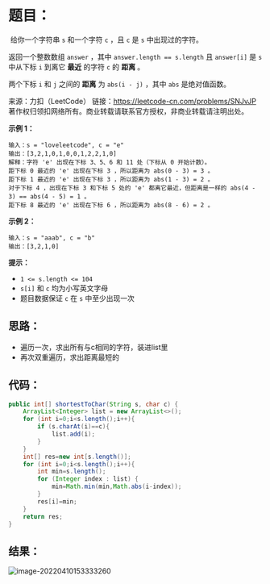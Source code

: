 # 题目：

​	给你一个字符串 `s` 和一个字符 `c` ，且 `c` 是 `s` 中出现过的字符。

返回一个整数数组 `answer` ，其中 `answer.length == s.length` 且 `answer[i]` 是 `s` 中从下标 `i` 到离它 **最近** 的字符 `c` 的 **距离** 。

两个下标 `i` 和 `j` 之间的 **距离** 为 `abs(i - j)` ，其中 `abs` 是绝对值函数。



来源：力扣（LeetCode） 链接：https://leetcode-cn.com/problems/SNJvJP 著作权归领扣网络所有。商业转载请联系官方授权，非商业转载请注明出处。

<!--more-->

**示例 1：**

```
输入：s = "loveleetcode", c = "e"
输出：[3,2,1,0,1,0,0,1,2,2,1,0]
解释：字符 'e' 出现在下标 3、5、6 和 11 处（下标从 0 开始计数）。
距下标 0 最近的 'e' 出现在下标 3 ，所以距离为 abs(0 - 3) = 3 。
距下标 1 最近的 'e' 出现在下标 3 ，所以距离为 abs(1 - 3) = 2 。
对于下标 4 ，出现在下标 3 和下标 5 处的 'e' 都离它最近，但距离是一样的 abs(4 - 3) == abs(4 - 5) = 1 。
距下标 8 最近的 'e' 出现在下标 6 ，所以距离为 abs(8 - 6) = 2 。
```

**示例 2：**

```
输入：s = "aaab", c = "b"
输出：[3,2,1,0]
```

 

**提示：**

- `1 <= s.length <= 104`
- `s[i]` 和 `c` 均为小写英文字母
- 题目数据保证 `c` 在 `s` 中至少出现一次

## 思路：

- 遍历一次，求出所有与c相同的字符，装进list里
- 再次双重遍历，求出距离最短的

## 代码：

```java
public int[] shortestToChar(String s, char c) {
    ArrayList<Integer> list = new ArrayList<>();
    for (int i=0;i<s.length();i++){
        if (s.charAt(i)==c){
            list.add(i);
        }
    }
    int[] res=new int[s.length()];
    for (int i=0;i<s.length();i++){
        int min=s.length();
        for (Integer index : list) {
            min=Math.min(min,Math.abs(i-index));
        }
        res[i]=min;
    }
    return res;
}
```

## 结果：

![image-20220410153333260](https://misteryliu.oss-cn-beijing.aliyuncs.com/image/image-20220410153333260.png)